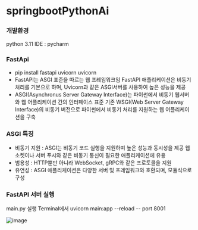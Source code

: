 # springbootPythonAi

### 개발환경
python 3.11
IDE : pycharm
### FastApi
- pip install fastapi uvicorn uvicorn
- FastAPI는 ASGI 표준을 따르는 웹 프레임워크임
FastAPI 애플리케이션은 비동기 처리를 기본으로 하며, Uvicorn과 같은 ASGI서버를 사용하여 높은 성능을 제공
- ASGI(Asynchronus Server Gateway Interface)는 파이썬에서 비동기 웹서버와 웹 어플리케이션 간의 인터페이스 표준
기존 WSGI(Web Server Gateway Interface)의 비동기 버전으로 파이썬에서 비동기 처리를 지원하는 웹 어플리케이션을 구축
### ASGI 특징
- 비동기 지원 : ASGI는 비동기 코드 실행을 지원하며 높은 성능과 동시성을 제공
웹소켓이나 서버 푸시와 같은 비동기 통신이 필요한 애플리케이션에 유용
- 범용성 : HTTP뿐만 아니라 WebSocket, gRPC와 같은 프로토콜을 지원
- 유연성 : ASGI 애플리케이션은 다양한 서버 및 프레임워크와 호환되며, 모듈식으로 구성

### FastAPI 서버 실행
main.py 실행 Terminal에서 uvicorn main:app --reload -- port 8001

![image](https://github.com/user-attachments/assets/79d6c960-0367-44c4-a1e6-eae65e52b903)
